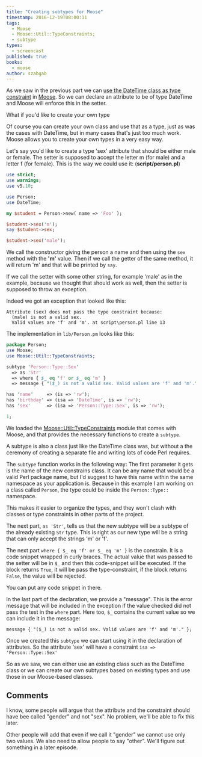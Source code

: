 ```yaml
---
title: "Creating subtypes for Moose"
timestamp: 2016-12-19T08:00:11
tags:
  - Moose
  - Moose::Util::TypeConstraints;
  - subtype
types:
  - screencast
published: true
books:
  - moose
author: szabgab
---
```



As we saw in the previous part we can [use the DateTime class as type constraint](/moose-classes-as-constraints)
in [Moose](/moose).
So we can declare an attribute to be of type DateTime and Moose will enforce this in the setter.

What if you'd like to create your own type


<slidecast file="advanced-perl/moose/creating-subtypes" youtube="R6gSMmowmYg" />


Of course you can create your own class and use that as a type, just as was the cases with DateTime, but in many
cases that's just too much work.
Moose allows you to create your own types in a very easy way.

Let's say you'd like to create a type 'sex' attribute that should be either male or female.
The setter is supposed to accept the letter m (for male) and a letter f (for female).
This is the way we could use it: (<b>script/person.pl</b>)

```perl
use strict;
use warnings;
use v5.10;

use Person;
use DateTime;

my $student = Person->new( name => 'Foo' );

$student->sex('m');
say $student->sex;

$student->sex('male');
```

We call the constructor giving the person a name and then using the `sex` method with the <b>'m'</b> value.
Then if we call the getter of the same method, it will return 'm' and that will be printed by `say`.

If we call the setter with some other string, for example 'male' as in the example, because we thought that should
work as well, then the setter is supposed to throw an exception.

Indeed we got an exception that looked like this:

```
Attribute (sex) does not pass the type constraint because:
  (male) is not a valid sex.
  Valid values are 'f' and 'm'. at script\person.pl line 13
```


The implementation in `lib/Person.pm` looks like this:
    
```perl
package Person;
use Moose;
use Moose::Util::TypeConstraints;

subtype 'Person::Type::Sex'
  => as 'Str'
  => where { $_ eq 'f' or $_ eq 'm' }
  => message { "($_) is not a valid sex. Valid values are 'f' and 'm'." };

has 'name'     => (is => 'rw');
has 'birthday' => (isa => 'DateTime', is => 'rw');
has 'sex'      => (isa => 'Person::Type::Sex', is => 'rw');

1;
```

We loaded the [Moose::Util::TypeConstraints](https://metacpan.org/pod/Moose::Util::TypeConstraints) module that comes with Moose,
and that provides the necessary functions to create a `subtype`.

A subtype is also a class just like the DateTime class was, but without a the ceremony of creating a separate file and writing lots of code Perl requires.

The `subtype` function works in the following way: The first parameter it gets is the name of the new constrains class.
It can be any name that would be a valid Perl package name, but I'd suggest to have this name within the same namespace as your application is.
Because in this example I am working on a class called `Person`, the type could be inside the `Person::Type::` namespace.

This makes it easier to organize the types, and they won't clash with classes or type constraints in other parts of the project.

The next part, `as 'Str'`,  tells us that the new subtype will be a subtype of the already existing `Str` type. This is right as our new
type will be a string that can only accept the strings 'm' or 'f'.

The next part `where { $_ eq 'f' or $_ eq 'm' }` is the constrain. It is a code snippet wrapped in curly braces. The actual value
that was passed to the setter will be in `$_` and then this code-snippet will be executed. If the block returns `True`,
it will be pass the type-constraint, if the block returns `False`, the value will be rejected.

You can put any code snippet in there.

In the last part of the declaration, we provide a "message". This is the error message that will be included in the exception if the
value checked did not pass the test in the `where` part. Here too, `$_` contains the current value so we can include it in the message:

`message { "($_) is not a valid sex. Valid values are 'f' and 'm'." };`


Once we created this `subtype` we can start using it in the declaration of attributes. So the attribute 'sex' will have a constraint
`isa => 'Person::Type::Sex'`


So as we saw, we can either use an existing class such as the DateTime class or we can create our own subtypes based on existing types and
use those in our Moose-based classes.


## Comments

I know, some people will argue that the attribute and the constraint should have bee called "gender" and not "sex". No problem, we'll be able to
fix this later.

Other people will add that even if we call it "gender" we cannot use only two values. We also need to allow people to say "other".
We'll figure out something in a later episode.


